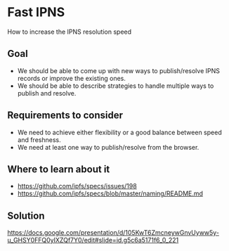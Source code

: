 # Fast IPNS

How to increase the IPNS resolution speed

## Goal

- We should be able to come up with new ways to publish/resolve IPNS records or improve the existing ones. 
- We should be able to describe strategies to handle multiple ways to publish and resolve.

## Requirements to consider

- We need to achieve either flexibility or a good balance between speed and freshness.
- We need at least one way to publish/resolve from the browser.

## Where to learn about it

- https://github.com/ipfs/specs/issues/198
- https://github.com/ipfs/specs/blob/master/naming/README.md

## Solution

https://docs.google.com/presentation/d/105KwT6ZmcneywGnvUyww5y-u_GHSY0FFQ0yIXZQf7Y0/edit#slide=id.g5c6a5171f6_0_221
